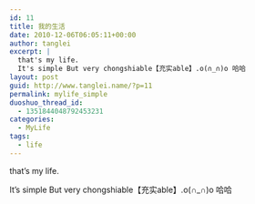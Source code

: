 ```yaml
---
id: 11
title: 我的生活
date: 2010-12-06T06:05:11+00:00
author: tanglei
excerpt: |
  that's my life.
  It's simple But very chongshiable【充实able】.o(∩_∩)o 哈哈
layout: post
guid: http://www.tanglei.name/?p=11
permalink: mylife_simple
duoshuo_thread_id:
  - 1351844048792453231
categories:
  - MyLife
tags:
  - life
---
```

that&#8217;s my life.
  
It&#8217;s simple But very chongshiable【充实able】.o(∩_∩)o 哈哈

